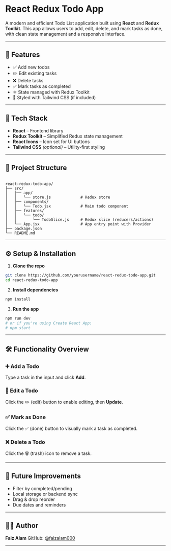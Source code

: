 # React Redux Todo App

A modern and efficient Todo List application built using **React** and **Redux Toolkit**. This app allows users to add, edit, delete, and mark tasks as done, with clean state management and a responsive interface.

---

## 🚀 Features

- ✅ Add new todos
- ✏️ Edit existing tasks
- ❌ Delete tasks
- ✅ Mark tasks as completed
- ⚛️ State managed with Redux Toolkit
- 🎨 Styled with Tailwind CSS (if included)

---

## 🧠 Tech Stack

- **React** – Frontend library
- **Redux Toolkit** – Simplified Redux state management
- **React Icons** – Icon set for UI buttons
- **Tailwind CSS** *(optional)* – Utility-first styling

---

## 📁 Project Structure

```

react-redux-todo-app/
├── src/
│   ├── app/
│   │   └── store.js             # Redux store
│   ├── components/
│   │   └── Todo.jsx             # Main todo component
│   ├── features/
│   │   └── todo/
│   │       └── TodoSlice.js     # Redux slice (reducers/actions)
│   └── App.jsx                  # App entry point with Provider
├── package.json
└── README.md

````

---

## ⚙️ Setup & Installation

1. **Clone the repo**

```bash
git clone https://github.com/yourusername/react-redux-todo-app.git
cd react-redux-todo-app
````

2. **Install dependencies**

```bash
npm install
```

3. **Run the app**

```bash
npm run dev
# or if you're using Create React App:
# npm start
```

---

## 🛠 Functionality Overview

### ➕ Add a Todo

Type a task in the input and click **Add**.

### 📝 Edit a Todo

Click the ✏️ (edit) button to enable editing, then **Update**.

### ✅ Mark as Done

Click the ✅ (done) button to visually mark a task as completed.

### ❌ Delete a Todo

Click the 🗑️ (trash) icon to remove a task.

---

## 🧪 Future Improvements

* Filter by completed/pending
* Local storage or backend sync
* Drag & drop reorder
* Due dates and reminders

---

## 👨‍💻 Author

**Faiz Alam**
GitHub: [@faizalam000](https://github.com/faizalam000)

---